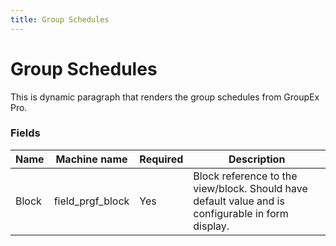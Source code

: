 ```yaml
---
title: Group Schedules
---
```


# Group Schedules

This is dynamic paragraph that renders the group schedules from GroupEx Pro.

### Fields

| Name  | Machine name | Required | Description |
| ------------- | ------------- | ------------- | ------------- |
| Block | field\_prgf_block | Yes | Block reference to the view/block. Should have default value and is configurable in form display. |)
